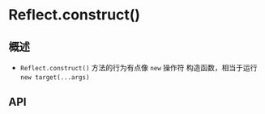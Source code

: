 # Reflect.construct()

## 概述

+ `Reflect.construct()` 方法的行为有点像 `new` 操作符 构造函数，相当于运行 `new target(...args)`

## API

